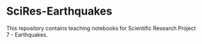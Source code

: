 # SciRes-Earthquakes
This repository contains teaching notebooks for Scientific Research Project 7 - Earthquakes.
